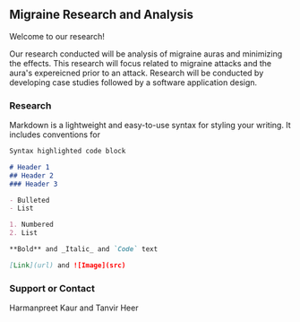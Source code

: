 ## Migraine Research and Analysis

Welcome to our research! 

Our research conducted will be analysis of migraine auras and minimizing the effects. This research will focus related to migraine attacks and the aura's expereicned prior to an attack. Research will be conducted by developing case studies followed by a software application design.

### Research

Markdown is a lightweight and easy-to-use syntax for styling your writing. It includes conventions for

```markdown
Syntax highlighted code block

# Header 1
## Header 2
### Header 3

- Bulleted
- List

1. Numbered
2. List

**Bold** and _Italic_ and `Code` text 

[Link](url) and ![Image](src)
```



### Support or Contact

Harmanpreet Kaur and Tanvir Heer
